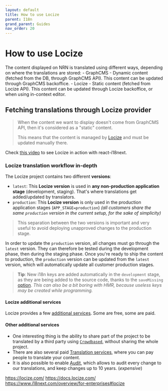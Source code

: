 ```yaml
---
layout: default
title: How to use Locize
parent: I18n
grand_parent: Guides
nav_order: 20
---
```


# How to use Locize

<div class="code-example" markdown="1">
The content displayed on NRN is translated using different ways, depending on where the translations are stored:
- GraphCMS - Dynamic content (fetched from the DB, through GraphCMS API). This content can be updated through GraphCMS backoffice.
- Locize - Static content (fetched from Locize API). This content can be updated through Locize backoffice, or when using in-context editor.
</div>

## Fetching translations through Locize provider

> When the content we want to display doesn't come from GraphCMS API, then it's considered as a "static" content.
>
> This means that the content is managed by [Locize](https://locize.com?ref=unly-nrn) and must be updated manually there.

Check [this video](https://www.youtube.com/watch?v=9NOzJhgmyQE) to see Locize in action with react-i18next.

### Locize translation workflow in-depth

The Locize project contains two different **versions**:

- `latest`: This **Locize version** is used in **any non-production application stage** (development, staging). That's where translations get added/updated by translators.
- `production`: This **Locize version** is only used in the production application stages (`APP_STAGE=production`) _(all customers share the same `production` version in the current setup, for the sake of simplicity)_

> This separation between the two versions is important and very useful to avoid deploying unapproved changes to the production stage.

In order to update the `production` version, all changes must go through the `latest` version.
They can therefore be tested during the development phase, then during the staging phase.
Once you're ready to ship the content to production, the `production` version can be updated from the `latest` version, which will automatically update all customer production stages.

> **Tip**: New i18n keys are added automatically in the `development` stage, as they are being added to the source code, thanks to the `saveMissing` [option](src/utils/i18nextLocize.ts). _This can also be a bit boring with HMR, because useless keys may be created while programming._

#### Locize additional services

Locize provides a few [additional services](https://locize.com/services.html?ref=unly-nrn). Some are free, some are paid.

#### Other additional services

- One interesting thing is the ability to share part of the project to be translated by a third party using [`Crowdbased`](https://locize.com/services.html?ref=unly-nrn), without sharing the whole project.
- There are also several paid [Translation services](https://locize.com/services.html?ref=unly-nrn), where you can pay people to translate your content.
- It is also possible to enable [Audit](https://locize.com/services.html?ref=unly-nrn), which allows to audit every change to our translations, and keep changes up to 10 years. (_expensive_)


https://locize.com/
https://docs.locize.com/
https://www.i18next.com/overview/for-enterprises#locize

